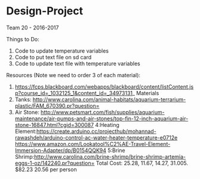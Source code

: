 # Design-Project
Team 20 - 2016-2017

Things to Do:
  1. Code to update temperature variables
  2. Code to put text file on sd card
  3. Code to update text file with temperature variables

Resources (Note we need to order 3 of each material):
  1. https://fcps.blackboard.com/webapps/blackboard/content/listContent.jsp?course_id=_1032125_1&content_id=_34973131_
Materials
2. Tanks: http://www.carolina.com/animal-habitats/aquarium-terrarium-plastic/FAM_670390.pr?question=
3. Air Stone: http://www.petsmart.com/fish/supplies/aquarium-maintenance/air-pumps-and-air-stones/top-fin-12-inch-aquarium-air-stone-16847.html?cgid=300087
4:Heating Element:https://create.arduino.cc/projecthub/mohannad-rawashdeh/arduino-control-ac-water-heater-temperature-e0712e
https://www.amazon.com/Lookatool%C2%AE-Travel-Element-Immersion-Adapter/dp/B0154QQK94
5:Brine Shrimp:http://www.carolina.com/brine-shrimp/brine-shrimp-artemia-eggs-1-oz/142240.pr?question=
Total Cost: 25.28, 11.67, 14.27, 31.005. 
$82.23  20.56 per person
